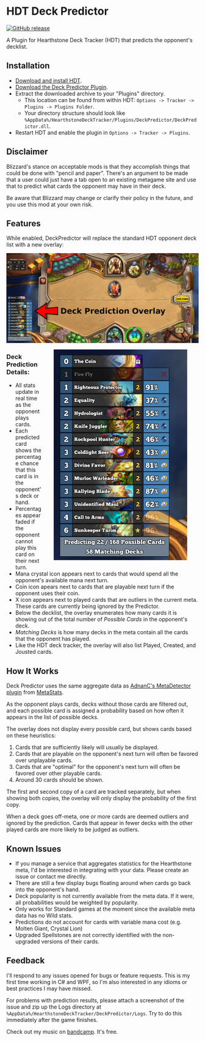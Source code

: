 # HDT Deck Predictor

[![GitHub release](https://img.shields.io/badge/release-1.1.0-green.svg)](https://github.com/fatheroctopus/hdt-deck-predictor/releases/latest)

A Plugin for Hearthstone Deck Tracker (HDT) that predicts the opponent's decklist.

## Installation
- [Download and install HDT](https://hsdecktracker.net/).
- [Download the Deck Predictor Plugin](https://github.com/fatheroctopus/hdt-deck-predictor/releases/latest).
- Extract the downloaded archive to your "Plugins" directory.
  - This location can be found from within HDT: `Options -> Tracker -> Plugins -> Plugins Folder`.
  - Your directory structure should look like `%AppData%/HearthstoneDeckTracker/Plugins/DeckPredictor/DeckPredictor.dll`.
- Restart HDT and enable the plugin in `Options -> Tracker -> Plugins`.

## Disclaimer
Blizzard's stance on acceptable mods is that they accomplish things that could be done with "pencil and paper".
There's an argument to be made that a user could just have a tab open to an existing metagame site and use that to predict what cards the opponent may have in their deck.

Be aware that Blizzard may change or clarify their policy in the future, and you use this mod at your own risk.

## Features
While enabled, DeckPredictor will replace the standard HDT opponent deck list with a new overlay:

![Overlay](Images/overlay.png)

<div>
<img align="right" src="Images/closeup.png" hspace="30">
</div>

### Deck Prediction Details:
- All stats update in real time as the opponent plays cards.
- Each predicted card shows the percentage chance that this card is in the opponent's deck or hand.
- Percentages appear faded if the opponent cannot play this card on their next turn.
- Mana crystal icon appears next to cards that would spend all the opponent's available mana next turn.
- Coin icon apears next to cards that are playable next turn if the opponent uses their coin.
- X icon appears next to played cards that are outliers in the current meta. These cards are currently being ignored by the Predictor.
- Below the decklist, the overlay enumerates how many cards it is showing out of the total number of *Possible Cards* in the opponent's deck.
- *Matching Decks* is how many decks in the meta contain all the cards that the opponent has played.
- Like the HDT deck tracker, the overlay will also list Played, Created, and Jousted cards.

## How It Works

Deck Predictor uses the same aggregate data as [AdnanC's MetaDetector plugin](https://github.com/AdnanC/HDT.Plugins.MetaDetector) from [MetaStats](http://metastats.net/).

As the opponent plays cards, decks without those cards are filtered out, and each possible card is assigned a probability based on how often it appears in the list of possible decks.

The overlay does not display every possible card, but shows cards based on these heuristics:
 1. Cards that are sufficiently likely will usually be displayed.
 2. Cards that are playable on the opponent's next turn will often be favored over unplayable cards.
 3. Cards that are "optimal" for the opponent's next turn will often be favored over other playable cards.
 4. Around 30 cards should be shown.

The first and second copy of a card are tracked separately, but when showing both copies, the overlay will only display the probability of the first copy.

When a deck goes off-meta, one or more cards are deemed outliers and ignored by the prediction. Cards that appear in fewer decks with the other played cards are more likely to be judged as outliers.

## Known Issues
 - If you manage a service that aggregates statistics for the Hearthstone meta, I'd be interested in integrating with your data. Please create an issue or contact me directly.
 - There are still a few display bugs floating around when cards go back into the opponent's hand.
 - Deck popularity is not currently available from the meta data. If it were, all probabilities would be weighted by popularity.
 - Only works for Standard games at the moment since the available meta data has no Wild stats.
 - Predictions do not account for cards with variable mana cost (e.g. Molten Giant, Crystal Lion)
 - Upgraded Spellstones are not correctly identified with the non-upgraded versions of their cards.

## Feedback
I'll respond to any issues opened for bugs or feature requests.
This is my first time working in C# and WPF, so I'm also interested in any idioms or best practices I may have missed.

For problems with prediction results, please attach a screenshot of the issue and zip up the Logs directory at `%AppData%/HearthstoneDeckTracker/DeckPredictor/Logs`.
Try to do this immediately after the game finishes.

Check out my music on [bandcamp](https://fatheroctopus.bandcamp.com).  It's free.

